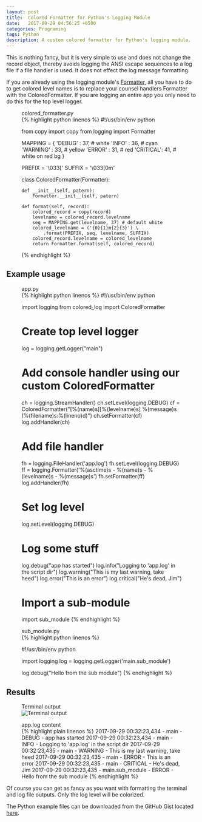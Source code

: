 ```yaml
---
layout: post
title:  Colored Formatter for Python's Logging Module
date:   2017-09-29 04:56:25 +0500
categories: Programing
tags: Python
description: A custom colored formatter for Python's logging module.
---
```


This is nothing fancy, but it is very simple to use and does not change the
record object, thereby avoids logging the ANSI escape sequences to a log file
if a file handler is used. It does not effect the log message formatting.

If you are already using the logging module's
[Formatter](https://docs.python.org/3/library/logging.html#formatter-objects),
all you have to do to get colored level names is to replace your counsel handlers
Formatter with the ColoredFormatter. If you are logging an entire app you only 
need to do this for the top level logger.


<figure class="lineno-container">
<figcaption>colored_formatter.py</figcaption>
{% highlight python linenos %}
#!/usr/bin/env python

from copy import copy
from logging import Formatter

MAPPING = {
    'DEBUG'   : 37, # white
    'INFO'    : 36, # cyan
    'WARNING' : 33, # yellow
    'ERROR'   : 31, # red
    'CRITICAL': 41, # white on red bg
}

PREFIX = '\033['
SUFFIX = '\033[0m'

class ColoredFormatter(Formatter):

    def __init__(self, patern):
        Formatter.__init__(self, patern)

    def format(self, record):
        colored_record = copy(record)
        levelname = colored_record.levelname
        seq = MAPPING.get(levelname, 37) # default white
        colored_levelname = ('{0}{1}m{2}{3}') \
            .format(PREFIX, seq, levelname, SUFFIX)
        colored_record.levelname = colored_levelname
        return Formatter.format(self, colored_record)
{% endhighlight %}
</figure>

## Example usage

<figure class="lineno-container">
<figcaption>app.py</figcaption>
{% highlight python linenos %}
#!/usr/bin/env python

import logging
from colored_log import ColoredFormatter

# Create top level logger
log = logging.getLogger("main")

# Add console handler using our custom ColoredFormatter
ch = logging.StreamHandler()
ch.setLevel(logging.DEBUG)
cf = ColoredFormatter("[%(name)s][%(levelname)s]  %(message)s (%(filename)s:%(lineno)d)")
ch.setFormatter(cf)
log.addHandler(ch)

# Add file handler
fh = logging.FileHandler('app.log')
fh.setLevel(logging.DEBUG)
ff = logging.Formatter('%(asctime)s - %(name)s - %(levelname)s - %(message)s')
fh.setFormatter(ff)
log.addHandler(fh)

# Set log level
log.setLevel(logging.DEBUG)

# Log some stuff
log.debug("app has started")
log.info("Logging to 'app.log' in the script dir")
log.warning("This is my last warning, take heed")
log.error("This is an error")
log.critical("He's dead, Jim")

# Import a sub-module 
import sub_module
{% endhighlight %}
</figure>

<figure class="lineno-container">
<figcaption>sub_module.py</figcaption>
{% highlight python linenos %}

#!/usr/bin/env python

import logging
log = logging.getLogger('main.sub_module')

log.debug("Hello from the sub module")
{% endhighlight %}
</figure>

## Results

<figure>
<figcaption>Terminal output</figcaption>
<img src="https://i.stack.imgur.com/OsmlG.png" alt="Terminal output">
</figure>

<figure class="lineno-container">
<figcaption>app.log content</figcaption>
{% highlight plain linenos %}
2017-09-29 00:32:23,434 - main - DEBUG - app has started
2017-09-29 00:32:23,434 - main - INFO - Logging to 'app.log' in the script dir
2017-09-29 00:32:23,435 - main - WARNING - This is my last warning, take heed
2017-09-29 00:32:23,435 - main - ERROR - This is an error
2017-09-29 00:32:23,435 - main - CRITICAL - He's dead, Jim
2017-09-29 00:32:23,435 - main.sub_module - ERROR - Hello from the sub module
{% endhighlight %}
</figure>

Of course you can get as fancy as you want with formatting the terminal and log 
file outputs. Only the log level will be colorized.

The Python example files can be downloaded from the GitHub Gist located 
[here](https://gist.github.com/KurtJacobson/48e750701acec40c7161b5a2f79e6bfd).
